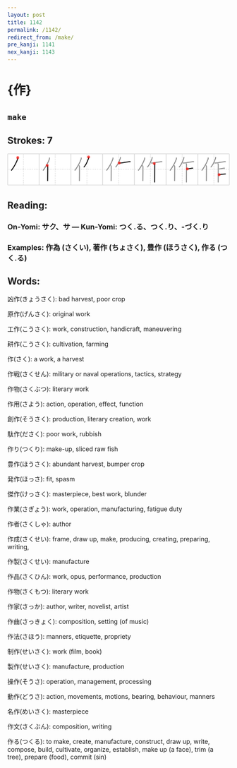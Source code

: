 ```yaml
---
layout: post
title: 1142
permalink: /1142/
redirect_from: /make/
pre_kanji: 1141
nex_kanji: 1143
---
```


# {作}

## `make`

## Strokes: 7

<div class="stroke"><img src="../images/E4BD9C.png" /></div>

## Reading:

### On-Yomi: サク、サ &mdash; Kun-Yomi: つく.る、つく.り、-づく.り

### Examples: 作為 (さくい), 著作 (ちょさく), 豊作 (ほうさく), 作る (つく.る)

## Words:

凶作(きょうさく): bad harvest, poor crop

原作(げんさく): original work

工作(こうさく): work, construction, handicraft, maneuvering

耕作(こうさく): cultivation, farming

作(さく): a work, a harvest

作戦(さくせん): military or naval operations, tactics, strategy

作物(さくぶつ): literary work

作用(さよう): action, operation, effect, function

創作(そうさく): production, literary creation, work

駄作(ださく): poor work, rubbish

作り(つくり): make-up, sliced raw fish

豊作(ほうさく): abundant harvest, bumper crop

発作(ほっさ): fit, spasm

傑作(けっさく): masterpiece, best work, blunder

作業(さぎょう): work, operation, manufacturing, fatigue duty

作者(さくしゃ): author

作成(さくせい): frame, draw up, make, producing, creating, preparing, writing,

作製(さくせい): manufacture

作品(さくひん): work, opus, performance, production

作物(さくもつ): literary work

作家(さっか): author, writer, novelist, artist

作曲(さっきょく): composition, setting (of music)

作法(さほう): manners, etiquette, propriety

制作(せいさく): work (film, book)

製作(せいさく): manufacture, production

操作(そうさ): operation, management, processing

動作(どうさ): action, movements, motions, bearing, behaviour, manners

名作(めいさく): masterpiece

作文(さくぶん): composition, writing

作る(つくる): to make, create, manufacture, construct, draw up, write, compose, build, cultivate, organize, establish, make up (a face), trim (a tree), prepare (food), commit (sin)
